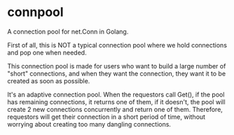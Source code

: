 # connpool

A connection pool for net.Conn in Golang.

First of all, this is NOT a typical connection pool where we hold connections and pop one when needed.

This connection pool is made for users who want to build a large number of "short" connections, and when they want the connection, they want it to be created as soon as possible.

It's an adaptive connection pool. When the requestors call Get(), if the pool has remaining connections, it returns one of them, if it doesn't, the pool will create 2 new connections concurrently and return one of them. Therefore, requestors will get their connection in a short period of time, without worrying about creating too many dangling connections.